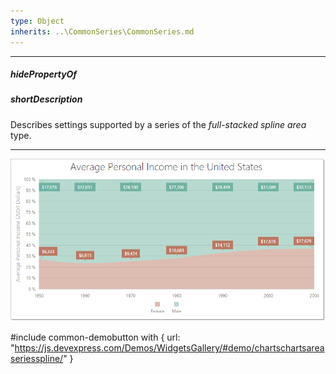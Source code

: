 ```yaml
---
type: Object
inherits: ..\CommonSeries\CommonSeries.md
---
```

---
##### hidePropertyOf

##### shortDescription
Describes settings supported by a series of the *full-stacked spline area* type.

---
![DevExtreme HTML5 Charts FullStackedSplineAreaSeriesType](/images/ChartJS/FullStackedSplineArea.png)

#include common-demobutton with {
    url: "https://js.devexpress.com/Demos/WidgetsGallery/#demo/chartschartsareaseriesspline/"
}